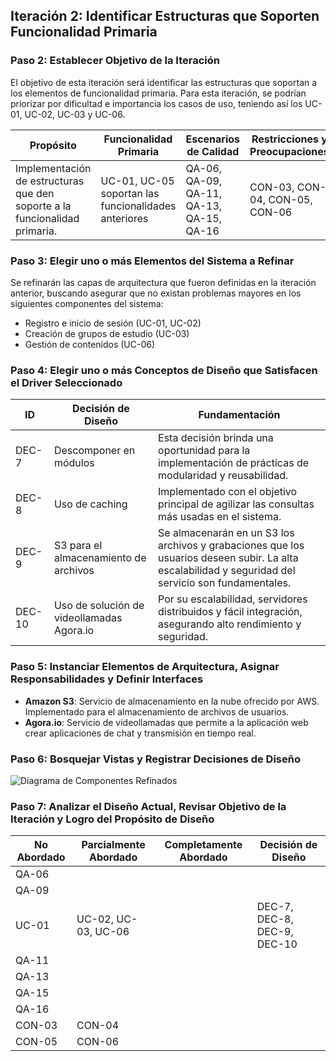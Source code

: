 ## Iteración 2: Identificar Estructuras que Soporten Funcionalidad Primaria

### Paso 2: Establecer Objetivo de la Iteración

El objetivo de esta iteración será identificar las estructuras que soportan a los elementos de funcionalidad primaria. Para esta iteración, se podrían priorizar por dificultad e importancia los casos de uso, teniendo así los UC-01, UC-02, UC-03 y UC-06.

| Propósito                                                      | Funcionalidad Primaria                   | Escenarios de Calidad                    | Restricciones y Preocupaciones         |
| -------------------------------------------------------------- | ---------------------------------------- | ---------------------------------------- | -------------------------------------- |
| Implementación de estructuras que den soporte a la funcionalidad primaria. | UC-01, UC-05 soportan las funcionalidades anteriores | QA-06, QA-09, QA-11, QA-13, QA-15, QA-16 | CON-03, CON-04, CON-05, CON-06         |

### Paso 3: Elegir uno o más Elementos del Sistema a Refinar

Se refinarán las capas de arquitectura que fueron definidas en la iteración anterior, buscando asegurar que no existan problemas mayores en los siguientes componentes del sistema:

- Registro e inicio de sesión (UC-01, UC-02)
- Creación de grupos de estudio (UC-03)
- Gestión de contenidos (UC-06)

### Paso 4: Elegir uno o más Conceptos de Diseño que Satisfacen el Driver Seleccionado

| ID    | Decisión de Diseño                        | Fundamentación                                                                                     |
| ----- | ----------------------------------------- | -------------------------------------------------------------------------------------------------- |
| DEC-7 | Descomponer en módulos                    | Esta decisión brinda una oportunidad para la implementación de prácticas de modularidad y reusabilidad. |
| DEC-8 | Uso de caching                            | Implementado con el objetivo principal de agilizar las consultas más usadas en el sistema.             |
| DEC-9 | S3 para el almacenamiento de archivos     | Se almacenarán en un S3 los archivos y grabaciones que los usuarios deseen subir. La alta escalabilidad y seguridad del servicio son fundamentales. |
| DEC-10 | Uso de solución de videollamadas Agora.io | Por su escalabilidad, servidores distribuidos y fácil integración, asegurando alto rendimiento y seguridad. |

### Paso 5: Instanciar Elementos de Arquitectura, Asignar Responsabilidades y Definir Interfaces

- **Amazon S3**: Servicio de almacenamiento en la nube ofrecido por AWS. Implementado para el almacenamiento de archivos de usuarios.
- **Agora.io**: Servicio de videollamadas que permite a la aplicación web crear aplicaciones de chat y transmisión en tiempo real.

### Paso 6: Bosquejar Vistas y Registrar Decisiones de Diseño

![Diagrama de Componentes Refinados](https://i.imgur.com/1aPfjJ4.png)

### Paso 7: Analizar el Diseño Actual, Revisar Objetivo de la Iteración y Logro del Propósito de Diseño

| No Abordado | Parcialmente Abordado | Completamente Abordado | Decisión de Diseño              |
| ----------- | --------------------- | ---------------------- | ------------------------------- |
| QA-06       |                       |                        |                                 |
| QA-09       |                       |                        |                                 |
| UC-01       | UC-02, UC-03, UC-06   |                        | DEC-7, DEC-8, DEC-9, DEC-10     |
| QA-11       |                       |                        |                                 |
| QA-13       |                       |                        |                                 |
| QA-15       |                       |                        |                                 |
| QA-16       |                       |                        |                                 |
| CON-03      | CON-04                |                        |                                 |
| CON-05      | CON-06                |                        |                                 |
